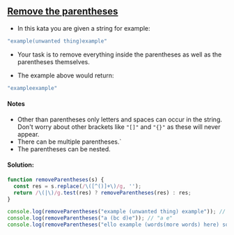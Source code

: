 ## [Remove the parentheses](https://www.codewars.com/kata/5f7c38eb54307c002a2b8cc8)

- In this kata you are given a string for example:

```js
"example(unwanted thing)example"
```

- Your task is to remove everything inside the parentheses as well as the parentheses themselves.

- The example above would return:

```js
"exampleexample"
```

#### Notes
- Other than parentheses only letters and spaces can occur in the string. Don't worry about other brackets like `"[]"` and `"{}"` as these will never appear.
- There can be multiple parentheses.`
- The parentheses can be nested.

#### Solution:
```js
function removeParentheses(s) {
  const res = s.replace(/\([^()]+\)/g, '');
  return /\(|\)/g.test(res) ? removeParentheses(res) : res;
}

console.log(removeParentheses("example (unwanted thing) example")); // "example  example"
console.log(removeParentheses("a (bc d)e")); // "a e"
console.log(removeParentheses("ello example (words(more words) here) something")); // "hello example  something"
```
